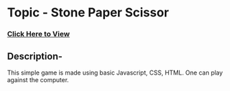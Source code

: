 # **Topic - Stone Paper Scissor**

### [Click Here to View](https://raya-sps.netlify.app/)

## Description-

This simple game is made using basic Javascript, CSS, HTML. One can play against the computer.
